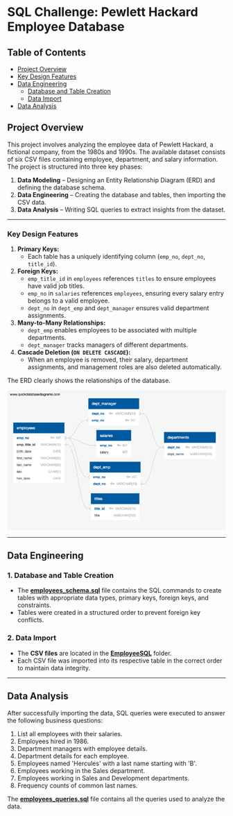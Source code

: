 # SQL Challenge: Pewlett Hackard Employee Database  

## Table of Contents  
- [Project Overview](#project-overview)  
- [Key Design Features](#key-design-features)  
- [Data Engineering](#data-engineering)  
  - [Database and Table Creation](#1-database-and-table-creation)  
  - [Data Import](#2-data-import)  
- [Data Analysis](#data-analysis) 

## Project Overview  
This project involves analyzing the employee data of Pewlett Hackard, a fictional company, from the 1980s and 1990s. The available dataset consists of six CSV files containing employee, department, and salary information. The project is structured into three key phases:  

1. **Data Modeling** – Designing an Entity Relationship Diagram (ERD) and defining the database schema.  
2. **Data Engineering** – Creating the database and tables, then importing the CSV data.  
3. **Data Analysis** – Writing SQL queries to extract insights from the dataset.  
___

### **Key Design Features**
1. **Primary Keys:** 
   - Each table has a uniquely identifying column (`emp_no`, `dept_no`, `title_id`).
2. **Foreign Keys:** 
   - `emp_title_id` in `employees` references `titles` to ensure employees have valid job titles.
   - `emp_no` in `salaries` references `employees`, ensuring every salary entry belongs to a valid employee.
   - `dept_no` in `dept_emp` and `dept_manager` ensures valid department assignments.
3. **Many-to-Many Relationships:**
   - `dept_emp` enables employees to be associated with multiple departments.
   - `dept_manager` tracks managers of different departments.
4. **Cascade Deletion (`ON DELETE CASCADE`):**
   - When an employee is removed, their salary, department assignments, and management roles are also deleted automatically.

The ERD clearly shows the relationships of the database.

![Employees ERD](images/employees_db_erd.png)

---

## Data Engineering  
### 1. Database and Table Creation  
- The [**employees_schema.sql**](employees_schema.sql) file contains the SQL commands to create tables with appropriate data types, primary keys, foreign keys, and constraints.  
- Tables were created in a structured order to prevent foreign key conflicts.  

### 2. Data Import  
- The **CSV files** are located in the [**EmployeeSQL**](EmployeeSQL) folder.  
- Each CSV file was imported into its respective table in the correct order to maintain data integrity.

---

## Data Analysis  
After successfully importing the data, SQL queries were executed to answer the following business questions:

1. List all employees with their salaries.  
2. Employees hired in 1986.  
3. Department managers with employee details.  
4. Department details for each employee.  
5. Employees named 'Hercules' with a last name starting with 'B'.  
6. Employees working in the Sales department.  
7. Employees working in Sales and Development departments.  
8. Frequency counts of common last names.  

The [**employees_queries.sql**](employees_queries.sql) file contains all the queries used to analyze the data.
